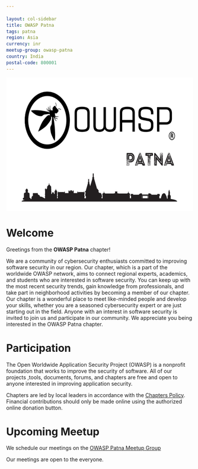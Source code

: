 ```yaml
---

layout: col-sidebar
title: OWASP Patna
tags: patna
region: Asia
currency: inr
meetup-group: owasp-patna
country: India
postal-code: 800001
---
```


<img src="/assets/images/LogoMain.png" width=640 height=360 alt="OWASPLogo">

# Welcome

Greetings from the <b>OWASP Patna</b> chapter! 

We are a community of cybersecurity enthusiasts committed to improving software security in our region. Our chapter, which is a part of the worldwide OWASP network, aims to connect regional experts, academics, and students who are interested in software security. You can keep up with the most recent security trends, gain knowledge from professionals, and take part in neighborhood activities by becoming a member of our chapter. Our chapter is a wonderful place to meet like-minded people and develop your skills, whether you are a seasoned cybersecurity expert or are just starting out in the field. Anyone with an interest in software security is invited to join us and participate in our community. We appreciate you being interested in the OWASP Patna chapter.


# Participation
The Open Worldwide Application Security Project (OWASP) is a nonprofit foundation that works to improve the security of software. All of our projects ,tools, documents, forums, and chapters are free and open to anyone interested in improving application security. 

Chapters are led by local leaders in accordance with the [Chapters Policy](/www-policy/operational/chapters). Financial contributions should only be made online using the authorized online donation button. 

# Upcoming Meetup

We schedule our meetings on the [OWASP Patna Meetup Group](https://www.meetup.com/owasp-patna/)

Our meetings are open to the everyone.
